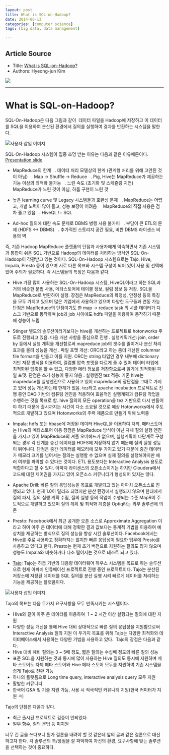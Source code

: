 ```yaml
---
layout: post
title: What is SQL-on-Hadoop?
date: 2014-06-13
categories: [computer science]
tags: [big data, data management]

---
```




## Article Source
* Title: [What is SQL-on-Hadoop?](http://www.jaso.co.kr/482)
* Authors:  Hyeong-jun Kim



[![](http://sungsoo.github.com/images/sql-on-hadoop-facts.png)](http://sungsoo.github.com/images/sql-on-hadoop-facts.png)

---

# What is SQL-on-Hadoop?

SQL-On-Hadoop은 다음 그림과 같이  데이터 파일을 Hadoop에 저장하고 이
데이터를 SQL을 이용하여 분산된 환경에서 질의를 실행하여 결과를 반환하는
시스템을 말한다.


![사용자 삽입 이미지](http://sungsoo.github.com/images/1206927860.png)

SQL-On-Hadoop 시스템이 집중 조명 받는 이유는 다음과 같은 이유때문이다.
[Presentation slide](http://www.slideshare.net/gruter/tech-planet-final)

- MapReduce의 한계
  . 데이터 처리 모델상의 한계 (관계형 처리를 위해 고안된 것이 아님)
    Map -> Shuffle -> Reduce
  . Pig, Hive는 MapReduce가 제공하는 기능 이상의 최적화 불가능
  . 느린 속도 (초기화 및 스케쥴링 지연)
    MapReduce가 느린 것이 아님, 하둡 구현이 느린 것

- 높은 learning curve 및 Legacy 시스템들과 호환성 문제
  . MapReduce는 어렵고, 개발 노력이 많이 들고, 성능 보장이 어려움
    MapReduce의 직접 사용은 점차 줄고 있음
  . HiveQL != SQL

- Ad-hoc 질의에 대한 속도 문제로 DBMS 병행 사용 불가피
  . 부담이 큰 ETL의 문제 (HDFS <-> DBMS)
  . 추가적인 스토리지 공간 필요, 비싼 DBMS 라이센스 비용의 벽

즉, 기존 Hadoop MapReduce 플랫폼의 단점과 사용자에게 익숙하면서 기존
시스템과 통합이 쉬운 SQL 기반으로 Hadoop의 데이터를 처리하는 방식인
SQL-On-Hadoop이 각광받고 있는 것이다. 
SQL-On-Hadoop 시스템으로는 Tajo, Hive, Impala, Presto 등이 있으며 서로
다른 목표와 시스템 구성이 되어 있어 사용 및 선택에 있어 주의가 필요하다.
각 시스템들의 특징은 다음과 같다.

- Hive
가장 많이 사용하는 SQL-On-Hadoop 시스템, HiveQL이라고 하는 SQL과 거의
비슷한 문법 사용, 메타스토어에 테이블 정보, 컬럼 정보 등 저장. SQL을
MapReduce로 변환하여 실행.
장점은 MapReduce의 확정성, 안정성 등의 특징을 모두 가지고 있으며 많은
기업에서 사용하고 있으며 다양한 도구들과 연동 가능
단점은 MapReduce의 단점이기도 한 map -> reduce task 의 셔플 데이터가
디스크 기반으로 동작하며 job과 job 사이에도 hdfs 파일을 이용하여
동작하기 때문에 성능이 느림

- Stinger
별도의 솔루션이라기보다는 hive를 개선하는 프로젝트로 hotonworks 주도로
진행되고 있음. 다음 개선 사항을 중심으로 진행
. 실행계획개선: join, order by 등에서 실행 계획을 개선함로써 mapreduce
job의 갯수를 줄이거나 분산 처리 효과를 올려 성능을 개선
. 파일 포맷 개선: ORC라고 하는 좀더 개선된 columnar file formart을
만들고 이를 지원. ORC는 string 타입인 경우 내부에 dictionary 기반 저장
방식을 이용하여, 컬럼별 압축 포맷을 다르게 줄 수 있어 데이터 타입에
최적화된 압축을 할 수 있고, 다양한 메타 정보를 저장함으로써 읽기에
최적화된 파일 포맷. 단점은 쓰기 성능이 좋지 않음
. 실행엔진 tez 적용: 기존 hive는 mapreduce를 실행엔진으로 사용하고 있어
mapreduce의 장단점을 그대로 가지고 있어 성능 개선하는데 한계가 있음.
tez라고 apache incubation 프로젝트로 진행 중인 DAG 기반의 컴퓨팅 엔진을
적용하여 효율적인 실행계획과 컴퓨팅 작업을 수행하는 것을 목표로 함. hive
질의의 모든 operation을 tez 기반으로 다시 만들어야 하기 때문에
출시까지는 시간이 다소 소요될 것으로 예상
Hotonworks에서 주도적으로 개발하고 있으며 Hotonworks의 주력 제품으로
만들기 위해 노력중

- Impala: hdfs 또는 hbase에 저장된 데이터 HiveQL을 이용하여 처리,
메타스토어는 Hive의 메타스토어 이용
장점은 MapReduce 방식이 아닌 자체 질의 실행 엔진을 가지고 있어
MapReduce의 셔플 오버헤드가 없으며, 실행계획이 다단계로 구성되는 경우 각
단계를 중간 데이터를 HDFS에 저장하지 않기 때문에 질의 실행 성능이
뛰어나다.
단점은 중간 데이터를 메모리에 모두 가지고 있기 때문에 중간 데이터가
메모리 크기를 넘어서는 질의는 실행할 수 없으며 실제 질의를 실행해야지만
에러 여부를 파악할 수 있다는 것이다. ETL 용도보다는 Interactive Analysis
용도로 적합하다고 할 수 있다.
아파치 라이센스의 오픈소스이기는 하지만 Cloudera에서 코드에 대한
제어권을 가지고 있어 오픈소스 커뮤니티가 형성되어 있지는 않다.

- Apache Drill: 빠른 질의 응답성능을 목표로 개발되고 있는 아파치
오픈소스로 진행되고 있다. 현재 1.0이 릴리즈 되었지만 분산 환경에서
실행되지 않으며 한대에서 질의 파서, 질의 실행 계획 수립, 질의 실행 등의
작업이 수행되는 수준
MapR이 주도적으로 개발하고 있으며 질의 계획 및 최적화 계층을 Optiq라는
외부 솔루션에 의존

- Presto: Facebook에서 최근 공개한 오픈 소스로 Approximate Aggregation
이라고 하여 아주 큰 데이터에 대해 정확한 결과 값보다는 통계적 기법을
이용하여 예상치를 제공하는 방식으로 질의 성능을 향상 시킨 솔루션이다.
Facebook에서는 Hive를 주로 사용하고 정확하지는 않지만 빠른 응답성이
필요한 업무에 Presto를 사용하고 있다고 한다.
Presto는 현재 초기 버전으로 지원하는 질의도 많지 않으며 성능도 Impala와
비슷하거나 다소 떨어지는 것으로 테스트 되고 있다.

- [Tajo](http://tajo.incubator.apache.org): Tajo는 하둡 기반의 대용량
데이터웨어 하우스 시스템을 목표로 하는 솔루션으로 현재 아파치 인큐베이션
프로젝트로 진행 중인 프로젝트이다. 
Tajo는 분산된 저장소에 저장된 데이터를 SQL 질의를 분산 실행 시켜 빠르게
데이터를 처리하는 기능을 제공하는 플랫폼이다. 


![사용자 삽입 이미지](http://sungsoo.github.com/images/1139294735.png)


Tajo의 목표는 다음 두가지 요구사항을 모두 만족시키는 시스템이다.
- Hive와 같이 아주 큰 데이터를 이용하여  1 ~ 2 시간 이상 실행되는
질의에 대한 지원
- 다양한 성능 개선을 통해 Hive 대비 상대적으로 빠른 질의 응답성을
지원함으로써 Interactive Analysis 질의 지원
이 두가지 목표를 위해 Tajo는 다양한 최적화와 데이터베이스에서 사용하는
다양한 기법을 사용하고 있다. 
 Tajo의 장점은 다음과 같다.
- Hive 대비 헤비 질의는 3 ~ 5배 정도, 짧은 질의는 수십배 정도의 빠른
질의 성능
- 표준 SQL을 지원하는 것과 동시에 많이 사용하는 Hive 질의도 동시에
지원하며 메타 스토어도 자체 메타 스토어와 Hive 메타 스토어 모두를
지원하여 기존 시스템을 쉽게 Tajo로 전환 가능 
- 하나의 플랫폼으로 Long time query, interactive analysis query 모두
지원
- 활발한 커뮤니티
- 한국어 Q&A 및 기술 지원 가능, 사용 시 적극적인 커뮤니티 지원(한국
커미터가 지원 ㅋ)

Tajo의 단점은 다음과 같다.
- 최근 출시된 프로젝트로 검증이 안되었다.
- 일부 함수, 질의 문법 등 미지원

너무 긴 글을 쓰다보니 뭔가 결론을 내려야 할 것 같은데 앞의 글과 같은
결론으로 대신하고자 한다. 각 솔루션의 특/장점을 잘 파악하여 자신의 환경,
요구사항에 맞는 솔루션을 선택하는 것이 중요하다.
